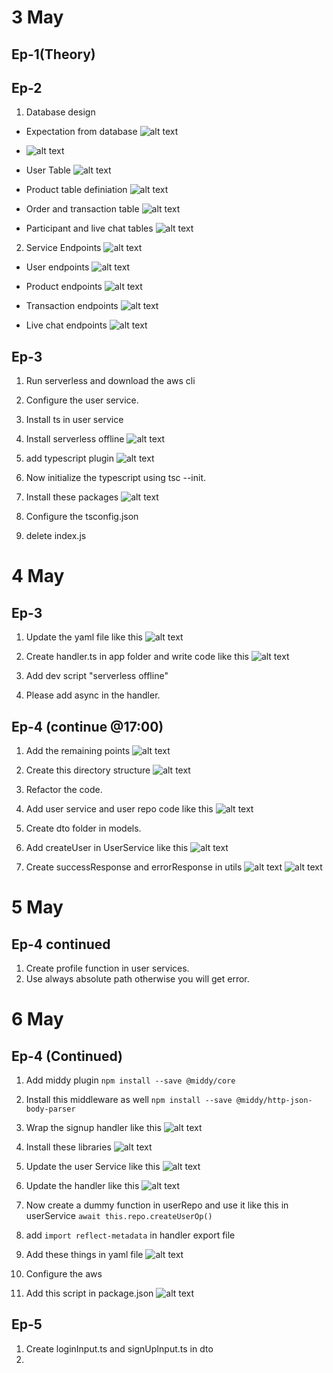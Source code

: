 # 3 May

## Ep-1(Theory)

## Ep-2

1. Database design

- Expectation from database
  ![alt text](image-13.png)
- ![alt text](image-14.png)

- User Table
  ![alt text](image-15.png)

- Product table definiation
  ![alt text](image-16.png)

- Order and transaction table
  ![alt text](image-17.png)

- Participant and live chat tables
  ![alt text](image-18.png)

2. Service Endpoints
   ![alt text](image-20.png)

- User endpoints
  ![alt text](image-21.png)

- Product endpoints
  ![alt text](image-22.png)

- Transaction endpoints
  ![alt text](image-23.png)

- Live chat endpoints
  ![alt text](image-24.png)

## Ep-3

1. Run serverless and download the aws cli
2. Configure the user service.
3. Install ts in user service
4. Install serverless offline
   ![alt text](image-25.png)
5. add typescript plugin
   ![alt text](image-26.png)

6. Now initialize the typescript using tsc --init.
7. Install these packages
   ![alt text](image-27.png)

8. Configure the tsconfig.json
9. delete index.js

# 4 May

## Ep-3

1. Update the yaml file like this
   ![alt text](image-28.png)

2. Create handler.ts in app folder and write code like this
   ![alt text](image-29.png)

3. Add dev script "serverless offline"
4. Please add async in the handler.

## Ep-4 (continue @17:00)

1. Add the remaining points
   ![alt text](image-30.png)

2. Create this directory structure
   ![alt text](image-31.png)

3. Refactor the code.
4. Add user service and user repo code like this
   ![alt text](image-32.png)

5. Create dto folder in models.
6. Add createUser in UserService like this
   ![alt text](image-33.png)

7. Create successResponse and errorResponse in utils
   ![alt text](image-34.png)
   ![alt text](image-35.png)

# 5 May

## Ep-4 continued

1. Create profile function in user services.
2. Use always absolute path otherwise you will get error.

# 6 May

## Ep-4 (Continued)

1. Add middy plugin `npm install --save @middy/core`
2. Install this middleware as well `npm install --save @middy/http-json-body-parser`
3. Wrap the signup handler like this
   ![alt text](image-36.png)
4. Install these libraries
   ![alt text](image-37.png)

5. Update the user Service like this
   ![alt text](image-38.png)

6. Update the handler like this
   ![alt text](image-39.png)

7. Now create a dummy function in userRepo and use it like this in userService `await this.repo.createUserOp()`
8. add `import reflect-metadata` in handler export file
9. Add these things in yaml file
   ![alt text](image-40.png)

10. Configure the aws
11. Add this script in package.json
    ![alt text](image-41.png)

## Ep-5

1. Create loginInput.ts and signUpInput.ts in dto
2. 

